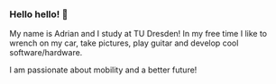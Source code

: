 ### Hello hello! 👋
My name is Adrian and I study at TU Dresden! 
In my free time I like to wrench on my car, take pictures, play guitar and develop cool software/hardware.

I am passionate about mobility and a better future!
